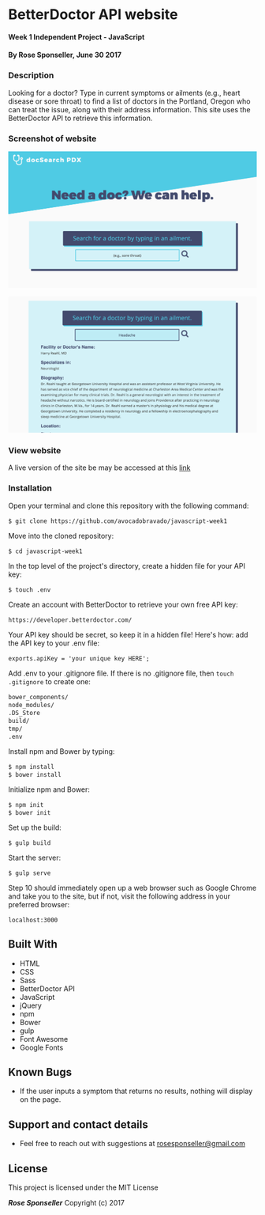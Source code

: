 # BetterDoctor API website

#### Week 1 Independent Project - JavaScript

#### By **Rose Sponseller, June 30 2017**

### Description

Looking for a doctor? Type in current symptoms or ailments (e.g., heart disease or sore throat) to find a list of doctors in the Portland, Oregon who can treat the issue, along with their address information. This site uses the BetterDoctor API to retrieve this information.

### Screenshot of website

![screenshot of project](https://github.com/avocadobravado/javascript-week1/blob/master/img/scs01.png?raw=true)

![screenshot of project](https://github.com/avocadobravado/javascript-week1/blob/master/img/scs02.png?raw=true)

### View website
A live version of the site be may be accessed at this [link](rawgit.com/avocadobravado/javascript-week1/master/dist/index.html)

### Installation

Open your terminal and clone this repository with the following command:

```
$ git clone https://github.com/avocadobravado/javascript-week1
```

Move into the cloned repository:

```
$ cd javascript-week1
```

In the top level of the project's directory, create a hidden file for your API key:

```
$ touch .env
```

Create an account with BetterDoctor to retrieve your own free API key:

```
https://developer.betterdoctor.com/
```

Your API key should be secret, so keep it in a hidden file! Here's how: add the API key to your .env file:

```
exports.apiKey = 'your unique key HERE';
```

Add .env to your .gitignore file. If there is no .gitignore file, then `touch .gitignore` to create one:

```
bower_components/
node_modules/
.DS_Store
build/
tmp/
.env
```  

Install npm and Bower by typing:

```
$ npm install
$ bower install
```

Initialize npm and Bower:

```
$ npm init
$ bower init
```

Set up the build:

```
$ gulp build
```

Start the server:

```
$ gulp serve
```

Step 10 should immediately open up a web browser such as Google Chrome and take you to the site, but if not, visit the following address in your preferred browser:

```
localhost:3000
```

## Built With

* HTML
* CSS
* Sass
* BetterDoctor API
* JavaScript
* jQuery
* npm
* Bower
* gulp
* Font Awesome
* Google Fonts

## Known Bugs

* If the user inputs a symptom that returns no results, nothing will display on the page.

## Support and contact details

* Feel free to reach out with suggestions at rosesponseller@gmail.com

## License

This project is licensed under the MIT License

**_Rose Sponseller_** Copyright (c) 2017
